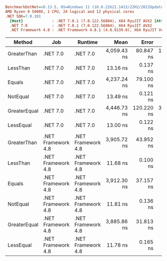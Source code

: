 ``` ini

BenchmarkDotNet=v0.13.5, OS=Windows 11 (10.0.22621.1413/22H2/2022Update/SunValley2)
AMD Ryzen 9 5900X, 1 CPU, 24 logical and 12 physical cores
.NET SDK=7.0.101
  [Host]             : .NET 7.0.1 (7.0.122.56804), X64 RyuJIT AVX2 [AttachedDebugger]
  .NET 7.0           : .NET 7.0.1 (7.0.122.56804), X64 RyuJIT AVX2
  .NET Framework 4.8 : .NET Framework 4.8.1 (4.8.9139.0), X64 RyuJIT VectorSize=256


```
|       Method |                Job |            Runtime |        Mean |      Error |     StdDev |      Median |
|------------- |------------------- |------------------- |------------:|-----------:|-----------:|------------:|
|  GreaterThan |           .NET 7.0 |           .NET 7.0 | 4,059.43 ns |  80.847 ns | 105.124 ns | 4,049.70 ns |
|     LessThan |           .NET 7.0 |           .NET 7.0 |    13.16 ns |   0.137 ns |   0.114 ns |    13.12 ns |
|       Equals |           .NET 7.0 |           .NET 7.0 | 4,237.24 ns |  79.100 ns |  66.052 ns | 4,237.41 ns |
|     NotEqual |           .NET 7.0 |           .NET 7.0 |    13.49 ns |   0.121 ns |   0.113 ns |    13.46 ns |
| GreaterEqual |           .NET 7.0 |           .NET 7.0 | 4,446.73 ns | 120.220 ns | 354.472 ns | 4,202.03 ns |
|    LessEqual |           .NET 7.0 |           .NET 7.0 |    13.00 ns |   0.122 ns |   0.108 ns |    13.00 ns |
|  GreaterThan | .NET Framework 4.8 | .NET Framework 4.8 | 3,905.72 ns |  43.952 ns |  36.702 ns | 3,925.63 ns |
|     LessThan | .NET Framework 4.8 | .NET Framework 4.8 |    11.68 ns |   0.100 ns |   0.084 ns |    11.67 ns |
|       Equals | .NET Framework 4.8 | .NET Framework 4.8 | 3,912.30 ns |  37.157 ns |  29.009 ns | 3,925.38 ns |
|     NotEqual | .NET Framework 4.8 | .NET Framework 4.8 |    11.81 ns |   0.136 ns |   0.127 ns |    11.76 ns |
| GreaterEqual | .NET Framework 4.8 | .NET Framework 4.8 | 3,885.86 ns |  31.813 ns |  26.565 ns | 3,874.46 ns |
|    LessEqual | .NET Framework 4.8 | .NET Framework 4.8 |    11.78 ns |   0.165 ns |   0.146 ns |    11.75 ns |
